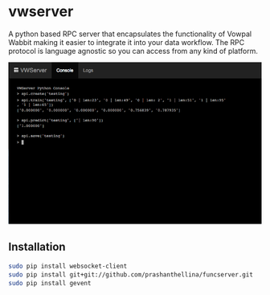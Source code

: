# vwserver

A python based RPC server that encapsulates the functionality of Vowpal Wabbit making it easier
to integrate it into your data workflow. The RPC protocol is language agnostic so you can
access from any kind of platform.

![Image](./vwserver_screenshot.png?raw=true)

## Installation

``` bash
sudo pip install websocket-client
sudo pip install git+git://github.com/prashanthellina/funcserver.git
sudo pip install gevent
```
